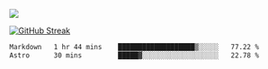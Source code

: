 ![](http://github-profile-summary-cards.vercel.app/api/cards/profile-details?username=sivori&theme=nightowl)

<a href="https://git.io/streak-stats"><img src="https://streak-stats.demolab.com?user=sivori&theme=nightowl&card_width=700&card_height=200" alt="GitHub Streak" /></a>

<!--START_SECTION:waka-->

```txt
Markdown   1 hr 44 mins    ███████████████████▒░░░░░   77.22 %
Astro      30 mins         █████▓░░░░░░░░░░░░░░░░░░░   22.78 %
```

<!--END_SECTION:waka-->
